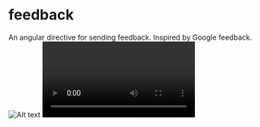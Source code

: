 # feedback
An angular directive for sending feedback. Inspired by Google feedback.
![Alt text](/../screenshots/feedback.gif?raw=true "overview")
![](/../screenshots/feedback.webm)
